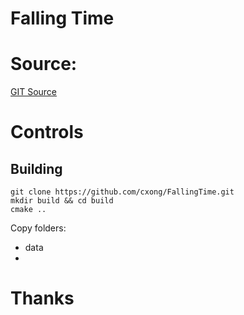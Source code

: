 # Falling Time

# Source: 

[GIT Source](https://github.com/cxong/FallingTime)

# Controls

## Building

```
git clone https://github.com/cxong/FallingTime.git
mkdir build && cd build
cmake ..
```
Copy folders:
- data
- 
# Thanks


